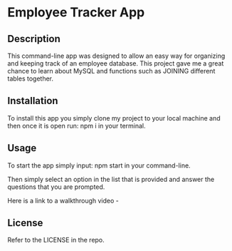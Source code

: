 # Employee Tracker App

## Description

This command-line app was designed to allow an easy way for organizing and keeping track of an employee database. This project gave me a great chance to learn about MySQL and functions such as JOINING different tables together.

## Installation

To install this app you simply clone my project to your local machine and then once it is open run: npm i in your terminal.

## Usage

To start the app simply input: npm start in your command-line.

Then simply select an option in the list that is provided and answer the questions that you are prompted.

Here is a link to a walkthrough video - 

## License

Refer to the LICENSE in the repo.